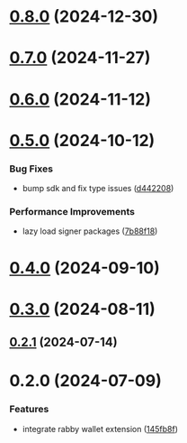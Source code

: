 # [0.8.0](https://github.com/rango-exchange/rango-client/compare/provider-rabby@0.7.0...provider-rabby@0.8.0) (2024-12-30)



# [0.7.0](https://github.com/rango-exchange/rango-client/compare/provider-rabby@0.6.0...provider-rabby@0.7.0) (2024-11-27)



# [0.6.0](https://github.com/rango-exchange/rango-client/compare/provider-rabby@0.5.0...provider-rabby@0.6.0) (2024-11-12)



# [0.5.0](https://github.com/rango-exchange/rango-client/compare/provider-rabby@0.4.0...provider-rabby@0.5.0) (2024-10-12)


### Bug Fixes

* bump sdk and fix type issues ([d442208](https://github.com/rango-exchange/rango-client/commit/d4422083bf5dd27d5f509ce1db7f9560d05428c8))


### Performance Improvements

* lazy load signer packages ([7b88f18](https://github.com/rango-exchange/rango-client/commit/7b88f1834f7b29b4b81ab6c81a07bb88e8ccf55c))



# [0.4.0](https://github.com/rango-exchange/rango-client/compare/provider-rabby@0.3.0...provider-rabby@0.4.0) (2024-09-10)



# [0.3.0](https://github.com/rango-exchange/rango-client/compare/provider-rabby@0.2.1...provider-rabby@0.3.0) (2024-08-11)



## [0.2.1](https://github.com/rango-exchange/rango-client/compare/provider-rabby@0.2.0...provider-rabby@0.2.1) (2024-07-14)



# 0.2.0 (2024-07-09)


### Features

* integrate rabby wallet extension ([145fb8f](https://github.com/rango-exchange/rango-client/commit/145fb8ffbbf5e46e7e8386aeffcefc8f4ddb22e7))



